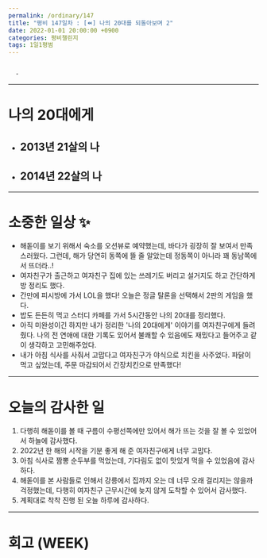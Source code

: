 ```yaml
---
permalink: /ordinary/147
title: "평비 147일차 : [⏪] 나의 20대를 되돌아보며 2"
date: 2022-01-01 20:00:00 +0900
categories: 평비챌린지
tags: 1일1평범
---
```

```

  - 
```

---
# 나의 20대에게
- 2013년 21살의 나
    - 
- 2014년 22살의 나
    - 

---
# 소중한 일상 ✨
- 해돋이를 보기 위해서 숙소를 오션뷰로 예약했는데, 바다가 굉장히 잘 보여서 만족스러웠다. 그런데, 해가 당연히 동쪽에 뜰 줄 알았는데 정동쪽이 아니라 꽤 동남쪽에서 뜨더라..!
- 여자친구가 출근하고 여자친구 집에 있는 쓰레기도 버리고 설거지도 하고 간단하게 방 정리도 했다.
- 간만에 피시방에 가서 LOL을 했다! 오늘은 정글 탈론을 선택해서 2판의 게임을 했다.
- 밥도 든든히 먹고 스터디 카페를 가서 5시간동안 나의 20대를 정리했다.
- 아직 미완성이긴 하지만 내가 정리한 '나의 20대에게' 이야기를 여자친구에게 들려줬다. 나의 전 연애에 대한 기록도 있어서 불쾌할 수 있음에도 재밌다고 들어주고 같이 생각하고 고민해주었다.
- 내가 아침 식사를 사줘서 고맙다고 여자친구가 야식으로 치킨을 사주었다. 파닭이 먹고 싶었는데, 주문 마감되어서 간장치킨으로 만족했다!

---
# 오늘의 감사한 일
1. 다행히 해돋이를 볼 때 구름이 수평선쪽에만 있어서 해가 뜨는 것을 잘 볼 수 있었어서 하늘에 감사했다.  
2. 2022년 한 해의 시작을 기분 좋게 해 준 여자친구에게 너무 고맙다.
3. 아침 식사로 짬뽕 순두부를 먹었는데, 기다림도 없이 맛있게 먹을 수 있었음에 감사하다.
4. 해돋이를 본 사람들로 인해서 강릉에서 집까지 오는 데 너무 오래 걸리지는 않을까 걱정했는데, 다행히 여자친구 근무시간에 늦지 않게 도착할 수 있어서 감사했다.
5. 계획대로 착착 진행 된 오늘 하루에 감사하다.

---
# 회고 (WEEK)
